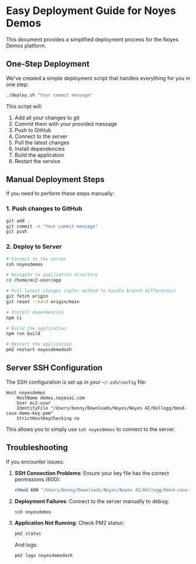 # Easy Deployment Guide for Noyes Demos

This document provides a simplified deployment process for the Noyes Demos platform.

## One-Step Deployment

We've created a simple deployment script that handles everything for you in one step:

```bash
./deploy.sh "Your commit message"
```

This script will:
1. Add all your changes to git
2. Commit them with your provided message
3. Push to GitHub
4. Connect to the server
5. Pull the latest changes
6. Install dependencies
7. Build the application
8. Restart the service

## Manual Deployment Steps

If you need to perform these steps manually:

### 1. Push changes to GitHub
```bash
git add .
git commit -m "Your commit message"
git push
```

### 2. Deploy to Server
```bash
# Connect to the server
ssh noyesdemos

# Navigate to application directory
cd /home/ec2-user/app

# Pull latest changes (safer method to handle branch differences)
git fetch origin
git reset --hard origin/main

# Install dependencies
npm ci

# Build the application
npm run build

# Restart the application
pm2 restart noyesdemodash
```

## Server SSH Configuration

The SSH configuration is set up in your `~/.ssh/config` file:

```
Host noyesdemos
    HostName demos.noyesai.com
    User ec2-user
    IdentityFile "/Users/benny/Downloads/Noyes/Noyes AI/Kellogg/bmsd-case-demo-key.pem"
    StrictHostKeyChecking no
```

This allows you to simply use `ssh noyesdemos` to connect to the server.

## Troubleshooting

If you encounter issues:

1. **SSH Connection Problems**: Ensure your key file has the correct permissions (600):
   ```bash
   chmod 600 "/Users/benny/Downloads/Noyes/Noyes AI/Kellogg/bmsd-case-demo-key.pem"
   ```

2. **Deployment Failures**: Connect to the server manually to debug:
   ```bash
   ssh noyesdemos
   ```

3. **Application Not Running**: Check PM2 status:
   ```bash
   pm2 status
   ```
   
   And logs:
   ```bash
   pm2 logs noyesdemodash
   ``` 